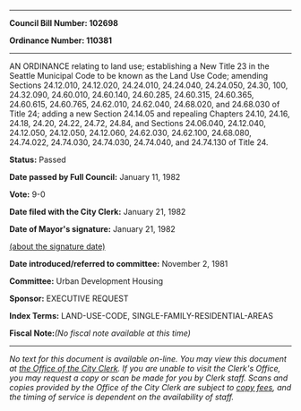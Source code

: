 

********

**Council Bill Number: 102698**
   
**Ordinance Number: 110381**
********

 AN ORDINANCE relating to land use; establishing a New Title 23 in the Seattle Municipal Code to be known as the Land Use Code; amending Sections 24.12.010, 24.12.020, 24.24.010, 24.24.040, 24.24.050, 24.30, 100, 24.32.090, 24.60.010, 24.60.140, 24.60.285, 24.60.315, 24.60.365, 24.60.615, 24.60.765, 24.62.010, 24.62.040, 24.68.020, and 24.68.030 of Title 24; adding a new Section 24.14.05 and repealing Chapters 24.10, 24.16, 24.18, 24.20, 24.22, 24.72, 24.84, and Sections 24.06.040, 24.12.040, 24.12.050, 24.12.050, 24.12.060, 24.62.030, 24.62.100, 24.68.080, 24.74.022, 24.74.030, 24.74.030, 24.74.040, and 24.74.130 of Title 24.

**Status:** Passed
   
**Date passed by Full Council:** January 11, 1982
   
**Vote:** 9-0
   
**Date filed with the City Clerk:** January 21, 1982
   
**Date of Mayor's signature:** January 21, 1982
   
[(about the signature date)](/~public/approvaldate.htm)
   
   
   
**Date introduced/referred to committee:** November 2, 1981
   
**Committee:** Urban Development Housing
   
**Sponsor:** EXECUTIVE REQUEST
   
   
**Index Terms:** LAND-USE-CODE, SINGLE-FAMILY-RESIDENTIAL-AREAS

**Fiscal Note:**_(No fiscal note available at this time)_
********

_No text for this document is available on-line. You may view this document at [the Office of the City Clerk](http://www.seattle.gov/leg/clerk/contactUs.htm). If you are unable to visit the Clerk's Office, you may request a copy or scan be made for you by Clerk staff. Scans and copies provided by the Office of the City Clerk are subject to [copy fees](http://clerk.seattle.gov/~public/clerkfees.htm), and the timing of service is dependent on the availability of staff._

